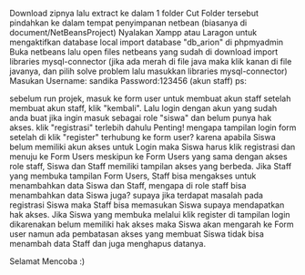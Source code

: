 Download zipnya lalu extract ke dalam 1 folder
Cut Folder tersebut pindahkan ke dalam tempat penyimpanan netbean (biasanya di document/NetBeansProject)
Nyalakan Xampp atau Laragon untuk mengaktifkan database local
import database "db_arion" di phpmyadmin
Buka netbeans lalu open files netbeans yang sudah di download
import libraries mysql-connector (jika ada merah di file java maka klik kanan di file javanya, dan pilih solve problem lalu masukkan libraries mysql-connector)
Masukan Username: sandika Password:123456 (akun staff)
ps:

sebelum run projek, masuk ke form user untuk membuat akun staff
setelah membuat akun staff, klik "kembali". Lalu login dengan akun yang sudah anda buat
jika ingin masuk sebagai role "siswa" dan belum punya hak akses. klik "registrasi" terlebih dahulu
Penting! mengapa tampilan login form setelah di klik "register" terhubung ke form user? karena apabila Siswa belum memiliki akun akses untuk Login maka Siswa harus klik registrasi dan menuju ke Form Users meskipun ke Form Users yang sama dengan akses role staff, Siswa dan Staff memiliki tampilan akses yang berbeda. Jika Staff yang membuka tampilan Form Users, Staff bisa mengakses untuk menambahkan data Siswa dan Staff, mengapa di role staff bisa menambahkan data Siswa juga? supaya jika terdapat masalah pada registrasi Siswa maka Staff bisa memasukan Siswa supaya mendapatkan hak akses. Jika Siswa yang membuka melalui klik register di tampilan login dikarenakan belum memiliki hak akses maka Siswa akan mengarah ke Form user namun ada pembatasan akses yang membuat Siswa tidak bisa menambah data Staff dan juga menghapus datanya.

Selamat Mencoba :)
